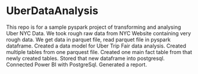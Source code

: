 # UberDataAnalysis

This repo is for a sample pyspark project of transforming and analysing Uber NYC Data.
We took rough raw data from NYC Website containing very rough data.
We get data in parquet file, read parquet file in pyspark dataframe.
Created a data model for Uber Trip Fair data analysis.
Created multiple tables from one parquest file.
Created one main fact table from that newly created tables.
Stored that new dataframe into postgresql.
Connected Power BI with PostgreSql.
Generated a report.
